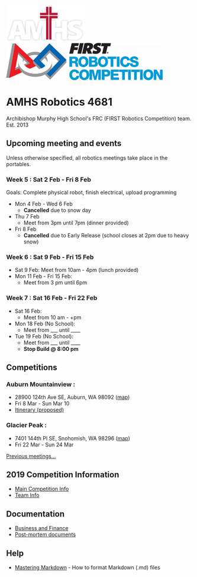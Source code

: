 ﻿
![AMHS Logo](img/amhs-logo-white-100.png) ![FRC Logo](img/frc-logo-100.png)

# AMHS Robotics 4681
Archibishop Murphy High School's FRC (FIRST Robotics Competition) team.  
Est. 2013

## Upcoming meeting and events

Unless otherwise specified, all robotics meetings take place in the portables.

### Week 5 : Sat 2 Feb - Fri 8 Feb
Goals: Complete physical robot, finish electrical, upload programming
* Mon 4 Feb - Wed 6 Feb
  * **Cancelled** due to snow day
* Thu 7 Feb
  * Meet from 3pm until 7pm (dinner provided)
* Fri 8 Feb
  * **Cancelled** due to Early Release (school closes at 2pm due to heavy snow)

### Week 6 : Sat 9 Feb - Fri 15 Feb
* Sat 9 Feb:
  Meet from 10am - 4pm (lunch provided)
* Mon 11 Feb - Fri 15 Feb:
  * Meet from 3 pm until 6pm

### Week 7 : Sat 16 Feb - Fri 22 Feb
* Sat 16 Feb:
    * Meet from 10 am - +pm
* Mon 18 Feb (No School):
    * Meet from ___ until ____
* Tue 19 Feb (No School):
    * Meet from ___ until ____
    * **Stop Build @ 8:00 pm**

## Competitions

### Auburn Mountainview : 
* 28900 124th Ave SE, Auburn, WA 98092 ([map](https://www.google.com/maps/place/Auburn+Mountainview+High+School/@47.3419612,-122.174061,17z/data=!4m13!1m7!3m6!1s0x54905f337d87770d:0x5ddc9b85bda5f7fc!2s28900+124th+Ave+SE,+Auburn,+WA+98092!3b1!8m2!3d47.3419617!4d-122.171867!3m4!1s0x54905f33339e7f1f:0xedba6c6d3fa95904!8m2!3d47.3419907!4d-122.1719807))
* Fri 8 Mar - Sun Mar 10
* [Itinerary (proposed)](docs/2019/itinerary_AuburnMtView.md)
    
### Glacier Peak :
* 7401 144th Pl SE, Snohomish, WA 98296 ([map](https://www.google.com/maps/place/Glacier+Peak+High+School/@47.8672956,-122.1356616,17z/data=!3m1!4b1!4m5!3m4!1s0x549007c5b4b4f587:0xa8d95e9dacee5108!8m2!3d47.8672956!4d-122.1334675))
* Fri 22 Mar - Sun 24 Mar
    

[Previous meetings...](docs/2019/meetingshistory.md)

## 2019 Competition Information

* [Main Competition Info](docs/2019/README.md)
* [Team Info](docs/2019/teams)

## Documentation

* [Business and Finance](docs/2019/teams/business-team.md)
* [Post-mortem documents](docs/post-mortem.md)

## Help

* [Mastering Markdown](https://guides.github.com/features/mastering-markdown/) - How to format Markdown (.md) files

